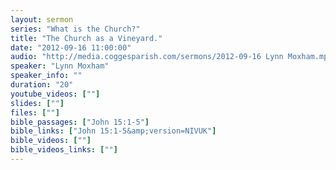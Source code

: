 ```yaml
---
layout: sermon
series: "What is the Church?"
title: "The Church as a Vineyard."
date: "2012-09-16 11:00:00"
audio: "http://media.coggesparish.com/sermons/2012-09-16 Lynn Moxham.mp3"
speaker: "Lynn Moxham"
speaker_info: ""
duration: "20"
youtube_videos: [""]
slides: [""]
files: [""]
bible_passages: ["John 15:1-5"]
bible_links: ["John 15:1-5&amp;version=NIVUK"]
bible_videos: [""]
bible_videos_links: [""]
---
```

